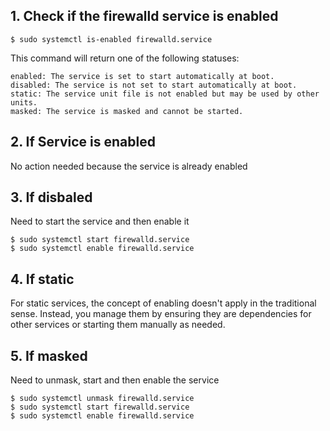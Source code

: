 ## 1. Check if the firewalld service is enabled
    $ sudo systemctl is-enabled firewalld.service

This command will return one of the following statuses:

    enabled: The service is set to start automatically at boot.
    disabled: The service is not set to start automatically at boot.
    static: The service unit file is not enabled but may be used by other units.
    masked: The service is masked and cannot be started.
    
## 2. If Service is enabled
No action needed because the service is already enabled

## 3. If disbaled
Need to start the service and then enable it

    $ sudo systemctl start firewalld.service
    $ sudo systemctl enable firewalld.service

## 4. If static
For static services, the concept of enabling doesn't apply in the traditional sense. Instead, you manage them by ensuring they are dependencies for other services or starting them manually as needed.

## 5. If masked
Need to unmask, start and then enable the service

    $ sudo systemctl unmask firewalld.service
    $ sudo systemctl start firewalld.service
    $ sudo systemctl enable firewalld.service
